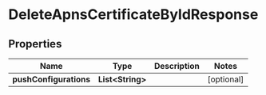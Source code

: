 

# DeleteApnsCertificateByIdResponse


## Properties

| Name | Type | Description | Notes |
|------------ | ------------- | ------------- | -------------|
|**pushConfigurations** | **List&lt;String&gt;** |  |  [optional] |



